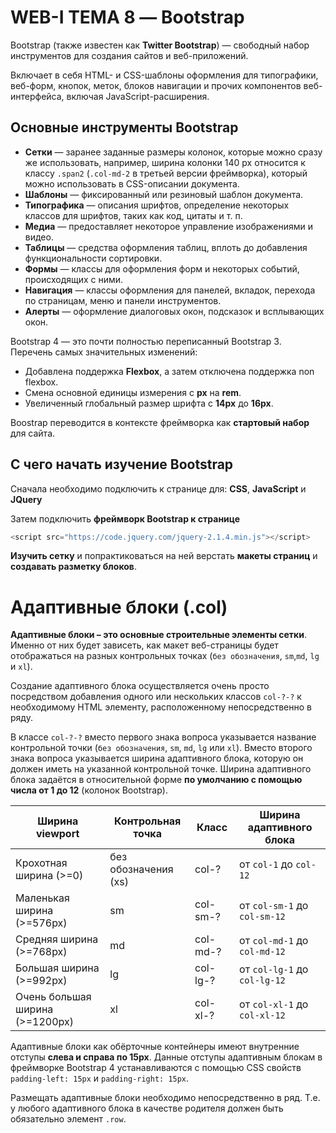 # WEB-I ТЕМА 8 — Bootstrap

Bootstrap (также известен как **Twitter Bootstrap**) — свободный набор 
инструментов для создания сайтов и веб-приложений. 

Включает в себя HTML- и CSS-шаблоны оформления для типографики, веб-форм, 
кнопок, меток, блоков навигации и прочих компонентов веб-интерфейса, включая 
JavaScript-расширения.

## Основные инструменты Bootstrap

- **Сетки** — заранее заданные размеры колонок, которые можно сразу же 
использовать, например, ширина колонки 140 px относится к классу `.span2` 
(`.col-md-2` в третьей версии фреймворка), который можно использовать 
в CSS-описании документа.
- **Шаблоны** — фиксированный или резиновый шаблон документа.
- **Типографика** — описания шрифтов, определение некоторых классов для 
шрифтов, таких как код, цитаты и т. п.
- **Медиа** — предоставляет некоторое управление изображениями и видео.
- **Таблицы** — средства оформления таблиц, вплоть до добавления 
функциональности сортировки.
- **Формы** — классы для оформления форм и некоторых событий, происходящих 
с ними.
- **Навигация** — классы оформления для панелей, вкладок, перехода по 
страницам, меню и панели инструментов.
- **Алерты** — оформление диалоговых окон, подсказок и всплывающих окон.


Bootstrap 4 — это почти полностью переписанный Bootstrap 3. Перечень самых 
значительных изменений:

- Добавлена поддержка **Flexbox**, а затем отключена поддержка non flexbox.
- Смена основной единицы измерения с **px** на **rem**.
- Увеличенный глобальный размер шрифта с **14px** до **16px**.

Boostrap переводится в контексте фреймворка как **стартовый набор** для сайта.


## С чего начать изучение Bootstrap

Сначала необходимо подключить к странице для: **CSS**, **JavaScript** и 
**JQuery**

Затем подключить **фреймворк Bootstrap к странице**

```js
<script src="https://code.jquery.com/jquery-2.1.4.min.js"></script>
```

**Изучить сетку** и попрактиковаться на ней верстать **макеты страниц** и 
**создавать разметку блоков**.

# Адаптивные блоки (.col)

**Адаптивные блоки – это основные строительные элементы сетки**. Именно от них 
будет зависеть, как макет веб-страницы будет отображаться на разных контрольных 
точках (`без обозначения`, `sm`,`md`, `lg` и `xl`).

Создание адаптивного блока осуществляется очень просто посредством добавления 
одного или нескольких классов `col-?-?` к необходимому HTML элементу, 
расположенному непосредственно в ряду.

В классе `col-?-?` вместо первого знака вопроса указывается название контрольной 
точки (`без обозначения`, `sm`, `md`, `lg` или `xl`). Вместо второго знака вопроса 
указывается ширина адаптивного блока, которую он должен иметь на указанной 
контрольной точке. Ширина адаптивного блока задаётся в относительной форме 
**по умолчанию с помощью числа от 1 до 12** (колонок Bootstrap).


Ширина viewport                 | Контрольная точка    | Класс    | Ширина адаптивного блока
---                             | ---                  | ---      | ---
Крохотная ширина (>=0)	        | без обозначения (xs) | col-?	  | от `col-1` до `col-12`
Маленькая ширина (>=576px)      | sm                   | col-sm-? |	от `col-sm-1` до `col-sm-12`
Средняя ширина (>=768px)        | md	               | col-md-? |	от `col-md-1` до `col-md-12`
Большая ширина (>=992px)	    | lg	               | col-lg-? |	от `col-lg-1` до `col-lg-12`
Очень большая ширина (>=1200px) | xl	               | col-xl-? |	от `col-xl-1` до `col-xl-12`

Адаптивные блоки как обёрточные контейнеры имеют внутренние отступы **слева и 
справа по 15px**. Данные отступы адаптивным блокам в фреймворке Bootstrap 4 
устанавливаются с помощью CSS свойств `padding-left: 15px` и `padding-right: 15px`.

Размещать адаптивные блоки необходимо непосредственно в ряд. Т.е. у любого 
адаптивного блока в качестве родителя должен быть обязательно элемент `.row`.
